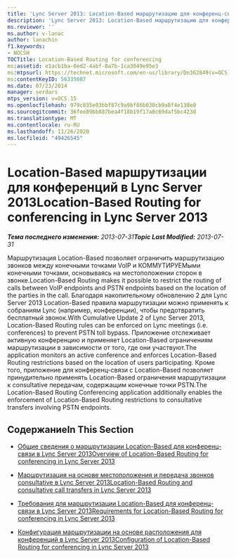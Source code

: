```yaml
---
title: 'Lync Server 2013: Location-Based маршрутизацию для конференц-связи'
description: 'Lync Server 2013: Location-Based маршрутизацию для конференц-связи.'
ms.reviewer: ''
ms.author: v-lanac
author: lanachin
f1.keywords:
- NOCSH
TOCTitle: Location-Based Routing for conferencing
ms:assetid: e1acb1ba-0ed2-4abf-8a7b-1ca3049e95e3
ms:mtpsurl: https://technet.microsoft.com/en-us/library/Dn362849(v=OCS.15)
ms:contentKeyID: 56335087
ms.date: 07/23/2014
manager: serdars
mtps_version: v=OCS.15
ms.openlocfilehash: 979c835e03bbf87c9a9bf86b030cb9a8f4e138e0
ms.sourcegitcommit: 36fee89bb887bea4f18b19f17a8c69daf5bc423d
ms.translationtype: MT
ms.contentlocale: ru-RU
ms.lasthandoff: 11/26/2020
ms.locfileid: "49426545"
---
```

# <a name="location-based-routing-for-conferencing-in-lync-server-2013"></a><span data-ttu-id="cf718-103">Location-Based маршрутизации для конференций в Lync Server 2013</span><span class="sxs-lookup"><span data-stu-id="cf718-103">Location-Based Routing for conferencing in Lync Server 2013</span></span>

<div data-xmlns="http://www.w3.org/1999/xhtml">

<div class="topic" data-xmlns="http://www.w3.org/1999/xhtml" data-msxsl="urn:schemas-microsoft-com:xslt" data-cs="https://msdn.microsoft.com/">

<div data-asp="https://msdn2.microsoft.com/asp">



</div>

<div id="mainSection">

<div id="mainBody"><span data-ttu-id="cf718-104">

<span> </span></span><span class="sxs-lookup"><span data-stu-id="cf718-104">

<span> </span></span></span>

<span data-ttu-id="cf718-105">_**Тема последнего изменения:** 2013-07-31_</span><span class="sxs-lookup"><span data-stu-id="cf718-105">_**Topic Last Modified:** 2013-07-31_</span></span>

<span data-ttu-id="cf718-106">Маршрутизация Location-Based позволяет ограничить маршрутизацию звонков между конечными точками VoIP и КОММУТИРУЕМыми конечными точками, основываясь на местоположении сторон в звонке.</span><span class="sxs-lookup"><span data-stu-id="cf718-106">Location-Based Routing makes it possible to restrict the routing of calls between VoIP endpoints and PSTN endpoints based on the location of the parties in the call.</span></span> <span data-ttu-id="cf718-107">Благодаря накопительному обновлению 2 для Lync Server 2013 Location-Based правила маршрутизации можно применять к собраниям Lync (например, конференции), чтобы предотвратить бесплатный звонок.</span><span class="sxs-lookup"><span data-stu-id="cf718-107">With Cumulative Update 2 of Lync Server 2013, Location-Based Routing rules can be enforced on Lync meetings (i.e. conferences) to prevent PSTN toll bypass.</span></span> <span data-ttu-id="cf718-108">Приложение отслеживает активную конференцию и применяет Location-Based ограничениям маршрутизации в зависимости от того, где они участвуют.</span><span class="sxs-lookup"><span data-stu-id="cf718-108">The application monitors an active conference and enforces Location-Based Routing restrictions based on the location of users participating.</span></span> <span data-ttu-id="cf718-109">Кроме того, приложение для конференц-связи с Location-Based позволяет принудительно применять Location-Based ограничения маршрутизации к consultative передачам, содержащим конечные точки PSTN.</span><span class="sxs-lookup"><span data-stu-id="cf718-109">The Location-Based Routing Conferencing application additionally enables the enforcement of Location-Based Routing restrictions to consultative transfers involving PSTN endpoints.</span></span>

<div>

## <a name="in-this-section"></a><span data-ttu-id="cf718-110">Содержание</span><span class="sxs-lookup"><span data-stu-id="cf718-110">In This Section</span></span>

  - [<span data-ttu-id="cf718-111">Общие сведения о маршрутизации Location-Based для конференц-связи в Lync Server 2013</span><span class="sxs-lookup"><span data-stu-id="cf718-111">Overview of Location-Based Routing for conferencing in Lync Server 2013</span></span>](lync-server-2013-overview-of-location-based-routing-for-conferencing.md)

  - [<span data-ttu-id="cf718-112">Маршрутизация на основе местоположения и передача звонков consultative в Lync Server 2013</span><span class="sxs-lookup"><span data-stu-id="cf718-112">Location-Based Routing and consultative call transfers in Lync Server 2013</span></span>](lync-server-2013-location-based-routing-and-consultative-call-transfers.md)

  - [<span data-ttu-id="cf718-113">Требования для маршрутизации Location-Based для конференц-связи в Lync Server 2013</span><span class="sxs-lookup"><span data-stu-id="cf718-113">Requirements for Location-Based Routing for conferencing in Lync Server 2013</span></span>](lync-server-2013-requirements-for-location-based-routing-for-conferencing.md)

  - [<span data-ttu-id="cf718-114">Конфигурация маршрутизации на основе расположения для конференций в Lync Server 2013</span><span class="sxs-lookup"><span data-stu-id="cf718-114">Configuration of Location-Based Routing for conferencing in Lync Server 2013</span></span>](lync-server-2013-configuration-of-location-based-routing-for-conferencing.md)

<span data-ttu-id="cf718-115"></div>

</div>

<span> </span>

</div>

</div>

</span><span class="sxs-lookup"><span data-stu-id="cf718-115"></div>

</div>

<span> </span>

</div>

</div>

</span></span></div>

